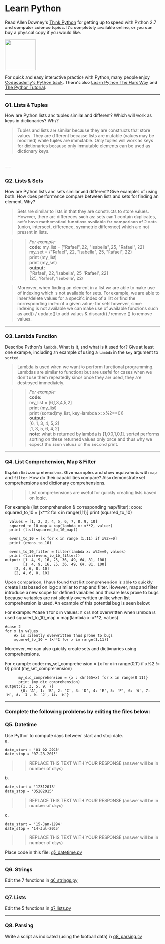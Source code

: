# Learn Python

Read Allen Downey's [Think Python](http://www.greenteapress.com/thinkpython/) for getting up to speed with Python 2.7 and computer science topics. It's completely available online, or you can buy a physical copy if you would like.

<a href="http://www.greenteapress.com/thinkpython/"><img src="img/think_python.png" style="width: 100px;" target="_blank"></a>

For quick and easy interactive practice with Python, many people enjoy [Codecademy's Python track](http://www.codecademy.com/en/tracks/python). There's also [Learn Python The Hard Way](http://learnpythonthehardway.org/book/) and [The Python Tutorial](https://docs.python.org/2/tutorial/).

---

### Q1. Lists &amp; Tuples

How are Python lists and tuples similar and different? Which will work as keys in dictionaries? Why?

> Tuples and lists are similar because they are constructs that store values. They are different because lists are mutable (values may be modified) while tuples are immutable. Only tuples will work as keys for dictionaries because only immutable elements can be used as dictionary keys.

--
-
### Q2. Lists &amp; Sets

How are Python lists and sets similar and different? Give examples of using both. How does performance compare between lists and sets for finding an element. Why?

> Sets are similar to lists in that they are constructs to store values. However, there are differeces such as: sets can't contain duplicates, set's have mathematical functions available for comparison of 2 sets (union, intersect, difference, symmetric difference) which are not present in lists.

>>*For example:*   
   **code:** 
          my_list = ["Rafael", 22, "Isabella", 25, "Rafael", 22]  
    	  my_set = {"Rafael", 22, "Isabella", 25, "Rafael", 22}  
	  print (my_list)  
	  print (my_set)  	  
   **output:**   
            ['Rafael', 22, 'Isabella', 25, 'Rafael', 22]  
            {25, 'Rafael', 'Isabella', 22}  

> Moreover, when finding an element in a list we are able to make use of indexing which is not available for sets. For example, we are able to insert/delete values for a specific index of a list or find the corresponding index of a given value; for sets however, since indexing is not available we can make use of available functions such as add() / update() to add values & discard() / remove () to remove values.
---

### Q3. Lambda Function

Describe Python's `lambda`. What is it, and what is it used for? Give at least one example, including an example of using a `lambda` in the `key` argument to `sorted`.

> Lambda is used when we want to perform functional programming. Lambdas are similar to functions but are useful for cases when we don't use them repeatedly since once they are used, they are destroyed immediately.

>>*For example:*  
    **code:**  
          my_list = [6,1,3,4,5,2]  
          print (my_list)  
	  print (sorted(my_list, key=lambda x: x%2==0))  
    **output:**  
	    [6, 1, 3, 4, 5, 2]  
            [1, 3, 5, 6, 4, 2]    
    **note:** what is returned by lambda is [1,0,0,1,0,1]. sorted performs sorting on these returned values only once and thus why we expect the seen values on the second print. 

---

### Q4. List Comprehension, Map &amp; Filter

Explain list comprehensions. Give examples and show equivalents with `map` and `filter`. How do their capabilities compare? Also demonstrate set comprehensions and dictionary comprehensions.

>> List comprehensions are useful for quickly creating lists based on logic.

For example (list comprehension & corresponding map/filter):
    code: squared_to_10 = [x**2 for x in range(1,11)]
          print (squared_to_10)

	  values = [1, 2, 3, 4, 5, 6, 7, 8, 9, 10]
	  squared_to_10_map = map(lambda x: x**2, values)
	  print (list(squared_to_10_map))

	  evens_to_10 = [x for x in range (1,11) if x%2==0]
	  print (evens_to_10)

	  evens_to_10_filter = filter(lambda x: x%2==0, values)
	  print (list(evens_to_10_filter))
    output: [1, 4, 9, 16, 25, 36, 49, 64, 81, 100]
    	    [1, 4, 9, 16, 25, 36, 49, 64, 81, 100]
	    [2, 4, 6, 8, 10]
	    [2, 4, 6, 8, 10]

Upon comparison, I have found that list comprehension is able to quickly create lists based on logic similar to map and filter. However, map and filter introduce a new scope for defined variables and thusare less prone to bugs because variables are not silently overwritten unlike when list comprehension is used. An example of this potential bug is seen below:

For example:
    #case 1
    for x in values:
    	# x is not overwritten when lambda is used
    	squared_to_10_map = map(lambda x: x**2, values)

    #case 2
    for x in values
    	#x is silently overwritten thus prone to bugs
    	squared_to_10 = [x**2 for x in range(1,11)]

Moreover, we can also quickly create sets and dictionaries using comprehensions.

For example:
	code: my_set_comprehension = {x for x in range(0,11) if x%2 != 0}
	      print (my_set_comprehension)

	      my_dic_comprehension = {x : chr(65+x) for x in range(0,11)}
	      print (my_dic_comprehension)
	output:{1, 3, 5, 9, 7}
	       {0: 'A', 1: 'B', 2: 'C', 3: 'D', 4: 'E', 5: 'F', 6: 'G', 7: 'H', 8: 'I', 9: 'J', 10: 'K'}


---

### Complete the following problems by editing the files below:

### Q5. Datetime
Use Python to compute days between start and stop date.   
a.  

```
date_start = '01-02-2013'    
date_stop = '07-28-2015'
```

>> REPLACE THIS TEXT WITH YOUR RESPONSE (answer will be in number of days)

b.  
```
date_start = '12312013'  
date_stop = '05282015'  
```

>> REPLACE THIS TEXT WITH YOUR RESPONSE (answer will be in number of days)

c.  
```
date_start = '15-Jan-1994'      
date_stop = '14-Jul-2015'  
```

>> REPLACE THIS TEXT WITH YOUR RESPONSE  (answer will be in number of days)

Place code in this file: [q5_datetime.py](python/q5_datetime.py)

---

### Q6. Strings
Edit the 7 functions in [q6_strings.py](python/q6_strings.py)

---

### Q7. Lists
Edit the 5 functions in [q7_lists.py](python/q7_lists.py)

---

### Q8. Parsing
Write a script as indicated (using the football data) in [q8_parsing.py](python/q8_parsing.py)





